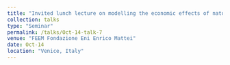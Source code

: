 ```yaml
---
title: "Invited lunch lecture on modelling the economic effects of natural disasters."
collection: talks
type: "Seminar"
permalink: /talks/Oct-14-talk-7
venue: "FEEM Fondazione Eni Enrico Mattei"
date: Oct-14
location: "Venice, Italy"
---
```

